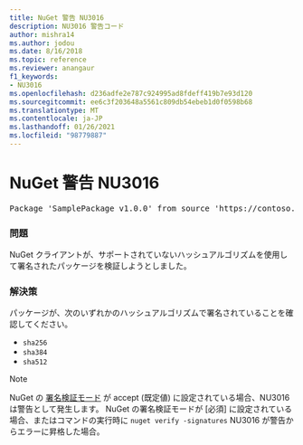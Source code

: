 ```yaml
---
title: NuGet 警告 NU3016
description: NU3016 警告コード
author: mishra14
ms.author: jodou
ms.date: 8/16/2018
ms.topic: reference
ms.reviewer: anangaur
f1_keywords:
- NU3016
ms.openlocfilehash: d236adfe2e787c924995ad8fdeff419b7e93d120
ms.sourcegitcommit: ee6c3f203648a5561c809db54ebeb1d0f0598b68
ms.translationtype: MT
ms.contentlocale: ja-JP
ms.lasthandoff: 01/26/2021
ms.locfileid: "98779887"
---
```

# <a name="nuget-warning-nu3016"></a>NuGet 警告 NU3016

<pre>Package 'SamplePackage v1.0.0' from source 'https://contoso.com/index.json': The package hash uses an unsupported hash algorithm.</pre>

### <a name="issue"></a>問題

NuGet クライアントが、サポートされていないハッシュアルゴリズムを使用して署名されたパッケージを検証しようとしました。


### <a name="solution"></a>解決策

パッケージが、次のいずれかのハッシュアルゴリズムで署名されていることを確認してください。 
* `sha256`
* `sha384`
* `sha512`


> [!Note]
> NuGet の [署名検証モード](../../consume-packages/installing-signed-packages.md#configure-package-signature-requirements) が accept (既定値) に設定されている場合、NU3016 は警告として発生します。 NuGet の署名検証モードが [必須] に設定されている場合、またはコマンドの実行時に `nuget verify -signatures` NU3016 が警告からエラーに昇格した場合。 
